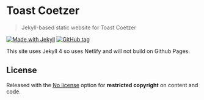 # Toast Coetzer
> Jekyll-based static website for Toast Coetzer

[![Made with Jekyll](https://img.shields.io/badge/jekyll-4.0.1-blue.svg)](https://jekyllrb.com)
[![GitHub tag](https://img.shields.io/github/tag/MichaelCurrin/toaster-coetzer)](https://GitHub.com/MichaelCurrin/toast-coetzer/tags/)


This site uses Jekyll 4 so uses Netlify and will not build on Github Pages.


## License

Released with the [No license](https://choosealicense.com/no-permission/) option for **restricted copyright** on content and code.
